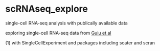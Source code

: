 # scRNAseq_explore

single-cell RNA-seq analysis with publically available data


exploring single-cell RNA-seq data from [Guiu et al](https://www.nature.com/articles/s41586-019-1212-5#Sec2)

(1) with SingleCellExperiment and packages including scater and scran
